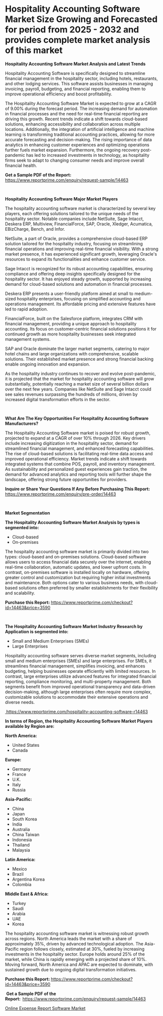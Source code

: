 <p><h1>Hospitality Accounting Software Market Size Growing and Forecasted for period from 2025 - 2032 and provides complete market analysis of this market</h1></p><p><strong>Hospitality Accounting Software Market Analysis and Latest Trends</strong></p>
<p><p>Hospitality Accounting Software is specifically designed to streamline financial management in the hospitality sector, including hotels, restaurants, and other lodging services. This software assists businesses in managing invoicing, payroll, budgeting, and financial reporting, enabling them to improve operational efficiency and boost profitability.</p><p>The Hospitality Accounting Software Market is expected to grow at a CAGR of 9.00% during the forecast period. The increasing demand for automation in financial processes and the need for real-time financial reporting are driving this growth. Recent trends indicate a shift towards cloud-based solutions, enhancing accessibility and collaboration across multiple locations. Additionally, the integration of artificial intelligence and machine learning is transforming traditional accounting practices, allowing for more accurate forecasting and decision-making. The rising importance of data analytics in enhancing customer experiences and optimizing operations further fuels market expansion. Furthermore, the ongoing recovery post-pandemic has led to increased investments in technology, as hospitality firms seek to adapt to changing consumer needs and improve overall financial health.</p></p>
<p><strong>Get a Sample PDF of the Report:&nbsp;</strong> <a href="https://www.reportprime.com/enquiry/request-sample/14463?utm_campaign=2335&utm_medium=2&utm_source=Github&utm_content=ia&utm_term=20032025&utm_id=hospitality-accounting-software">https://www.reportprime.com/enquiry/request-sample/14463</a></p>
<p>&nbsp;</p>
<p><strong>Hospitality Accounting Software Major Market Players</strong></p>
<p><p>The hospitality accounting software market is characterized by several key players, each offering solutions tailored to the unique needs of the hospitality sector. Notable companies include NetSuite, Sage Intacct, Deskera ERP, Multiview, FinancialForce, SAP, Oracle, Xledger, Acumatica, EBizCharge, Bench, and Infor.</p><p>NetSuite, a part of Oracle, provides a comprehensive cloud-based ERP solution tailored for the hospitality industry, focusing on streamlining financial operations and improving real-time financial visibility. With a strong market presence, it has experienced significant growth, leveraging Oracle's resources to expand its functionalities and enhance customer service.</p><p>Sage Intacct is recognized for its robust accounting capabilities, ensuring compliance and offering deep insights specifically designed for the hospitality sector. It has enjoyed steady growth, supported by increasing demand for cloud-based solutions and automation in financial processes.</p><p>Deskera ERP presents a user-friendly platform aimed at small to medium-sized hospitality enterprises, focusing on simplified accounting and operations management. Its affordable pricing and extensive features have led to rapid adoption.</p><p>FinancialForce, built on the Salesforce platform, integrates CRM with financial management, providing a unique approach to hospitality accounting. Its focus on customer-centric financial solutions positions it for continued growth as more hospitality businesses seek integrated management systems.</p><p>SAP and Oracle dominate the larger market segments, catering to major hotel chains and large organizations with comprehensive, scalable solutions. Their established market presence and strong financial backing enable ongoing innovation and expansion.</p><p>As the hospitality industry continues to recover and evolve post-pandemic, it is projected that the market for hospitality accounting software will grow substantially, potentially reaching a market size of several billion dollars over the next few years. Companies like NetSuite and Sage Intacct could see sales revenues surpassing the hundreds of millions, driven by increased digital transformation efforts in the sector.</p></p>
<p>&nbsp;</p>
<p><strong>What Are The Key Opportunities For Hospitality Accounting Software Manufacturers?</strong></p>
<p><p>The Hospitality Accounting Software market is poised for robust growth, projected to expand at a CAGR of over 10% through 2026. Key drivers include increasing digitization in the hospitality sector, demand for streamlined financial management, and enhanced forecasting capabilities. The rise of cloud-based solutions is facilitating real-time data access and improved operational efficiency. Market trends indicate a shift towards integrated systems that combine POS, payroll, and inventory management. As sustainability and personalized guest experiences gain traction, the demand for advanced analytics and reporting tools will further shape the landscape, offering strong future opportunities for providers.</p></p>
<p><strong>Inquire or Share Your Questions If Any Before Purchasing This Report:</strong> <a href="https://www.reportprime.com/enquiry/pre-order/14463?utm_campaign=2335&utm_medium=2&utm_source=Github&utm_content=ia&utm_term=20032025&utm_id=hospitality-accounting-software">https://www.reportprime.com/enquiry/pre-order/14463</a></p>
<p>&nbsp;</p>
<p><strong>Market Segmentation</strong></p>
<p><strong>The Hospitality Accounting Software Market Analysis by types is segmented into:</strong></p>
<p><ul><li>Cloud-based</li><li>On-premises</li></ul></p>
<p><p>The hospitality accounting software market is primarily divided into two types: cloud-based and on-premises solutions. Cloud-based software allows users to access financial data securely over the internet, enabling real-time collaboration, automatic updates, and lower upfront costs. In contrast, on-premises software is installed locally on hardware, offering greater control and customization but requiring higher initial investments and maintenance. Both options cater to various business needs, with cloud-based solutions often preferred by smaller establishments for their flexibility and scalability.</p></p>
<p><strong>Purchase this Report:&nbsp;</strong><a href="https://www.reportprime.com/checkout?id=14463&price=3590&utm_campaign=2335&utm_medium=2&utm_source=Github&utm_content=ia&utm_term=20032025&utm_id=hospitality-accounting-software">https://www.reportprime.com/checkout?id=14463&price=3590</a></p>
<p>&nbsp;</p>
<p><strong>The Hospitality Accounting Software Market Industry Research by Application is segmented into:</strong></p>
<p><ul><li>Small and Medium Enterprises (SMEs)</li><li>Large Enterprises</li></ul></p>
<p><p>Hospitality accounting software serves diverse market segments, including small and medium enterprises (SMEs) and large enterprises. For SMEs, it streamlines financial management, simplifies invoicing, and enhances budgeting, helping businesses operate efficiently with limited resources. In contrast, large enterprises utilize advanced features for integrated financial reporting, compliance monitoring, and multi-property management. Both segments benefit from improved operational transparency and data-driven decision-making, although large enterprises often require more complex, customizable solutions to accommodate their extensive operations and diverse needs.</p></p>
<p><a href="https://www.reportprime.com/hospitality-accounting-software-r14463?utm_campaign=2335&utm_medium=2&utm_source=Github&utm_content=ia&utm_term=20032025&utm_id=hospitality-accounting-software">&nbsp;https://www.reportprime.com/hospitality-accounting-software-r14463</a></p>
<p><strong>In terms of Region, the Hospitality Accounting Software Market Players available by Region are:</strong></p>
<p>
    <p> <strong> North America: </strong>
        <ul>
            <li>United States</li>
            <li>Canada</li>
        </ul>
        </p> 
    <p> <strong> Europe: </strong>
        <ul>
            <li>Germany</li>
            <li>France</li>
            <li>U.K.</li>
            <li>Italy</li>
            <li>Russia</li>
        </ul>
        </p> 
    <p> <strong> Asia-Pacific: </strong>
        <ul>
            <li>China</li>
            <li>Japan</li>
            <li>South Korea</li>
            <li>India</li>
            <li>Australia</li>
            <li>China Taiwan</li>
            <li>Indonesia</li>
            <li>Thailand</li>
            <li>Malaysia</li>
        </ul>
        </p> 
    <p> <strong> Latin America: </strong>
        <ul>
            <li>Mexico</li>
            <li>Brazil</li>
            <li>Argentina Korea</li>
            <li>Colombia</li>
        </ul>
        </p> 
    <p> <strong> Middle East & Africa: </strong>
        <ul>
            <li>Turkey</li>
            <li>Saudi</li>
            <li>Arabia</li>
            <li>UAE</li>
            <li>Korea</li>
        </ul>
    </p>
    </p>
<p><p>The hospitality accounting software market is witnessing robust growth across regions. North America leads the market with a share of approximately 35%, driven by advanced technological adoption. The Asia-Pacific region follows closely, estimated at 30%, fueled by increasing investments in the hospitality sector. Europe holds around 25% of the market, while China is rapidly emerging with a projected share of 10%. Moving forward, North America and APAC are expected to dominate, with sustained growth due to ongoing digital transformation initiatives.</p></p>
<p><strong>Purchase this Report: </strong><a href="https://www.reportprime.com/checkout?id=14463&price=3590&utm_campaign=2335&utm_medium=2&utm_source=Github&utm_content=ia&utm_term=20032025&utm_id=hospitality-accounting-software">https://www.reportprime.com/checkout?id=14463&price=3590</a></p>
<p>&nbsp;<strong>Get a Sample PDF of the Report:&nbsp;&nbsp;</strong><a href="https://www.reportprime.com/enquiry/request-sample/14463?utm_campaign=2335&utm_medium=2&utm_source=Github&utm_content=ia&utm_term=20032025&utm_id=hospitality-accounting-software">https://www.reportprime.com/enquiry/request-sample/14463</a></p>
<p><strong></strong></p>
<p><p><a href="https://github.com/norbeludie83/Market-Research-Report-List-1/blob/main/online-expense-report-software-market.md?utm_campaign=2335&utm_medium=2&utm_source=Github&utm_content=ia&utm_term=20032025&utm_id=hospitality-accounting-software">Online Expense Report Software Market</a></p></p>